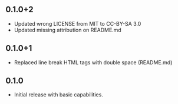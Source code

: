 ## 0.1.0+2

* Updated wrong LICENSE from MIT to CC-BY-SA 3.0
* Updated missing attribution on README.md

## 0.1.0+1

* Replaced line break HTML tags with double space (README.md)

## 0.1.0

* Initial release with basic capabilities.
